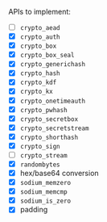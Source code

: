 APIs to implement:
* [ ] `crypto_aead`
* [x] `crypto_auth`
* [x] `crypto_box`
* [x] `crypto_box_seal`
* [x] `crypto_generichash`
* [x] `crypto_hash`
* [x] `crypto_kdf`
* [x] `crypto_kx`
* [x] `crypto_onetimeauth`
* [x] `crypto_pwhash`
* [x] `crypto_secretbox`
* [x] `crypto_secretstream`
* [x] `crypto_shorthash`
* [x] `crypto_sign`
* [ ] `crypto_stream`
* [x] `randombytes`
* [x] hex/base64 conversion
* [x] `sodium_memzero`
* [x] `sodium_memcmp`
* [x] `sodium_is_zero`
* [x] padding
